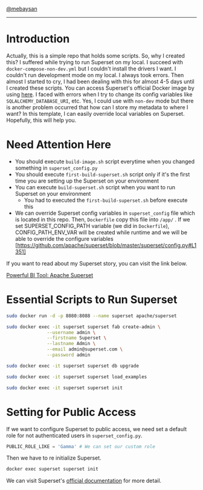 [@mebaysan](https://github.com/mebaysan/)

---

# Introduction

Actually, this is a simple repo that holds some scripts. So, why I created this? I suffered while trying to run Superset on my local. I succeed with `docker-compose-non-dev.yml` but I couldn't install the drivers I want. I couldn't run development mode on my local. I always took errors. Then almost I started to cry, I had been dealing with this for almost 4-5 days until I created these scripts. You can access Superset's official Docker image by using [here](https://hub.docker.com/r/apache/superset). I faced with errors when I try to change its config variables like `SQLALCHEMY_DATABASE_URI`, etc. Yes, I could use with `non-dev` mode but there is another problem occurred that how can I store my metadata to where I want? In this template, I can easily override local variables on Superset. Hopefully, this will help you.

# Need Attention Here

- You should execute `build-image.sh` script everytime when you changed something in `superset_config.py`
- You should execute `first-build-superset.sh` script only if it's the first time you are setting up the Superset on your environment
- You can execute `build-superset.sh` script when you want to run Superset on your environment
  - You had to executed the `first-build-superset.sh` before execute this
- We can override Superset config variables in `superset_config` file which is located in this repo. Then, `Dockerfile` copy this file into `/app/` . If we set SUPERSET_CONFIG_PATH variable (we did in `Dockerfile`), CONFIG_PATH_ENV_VAR will be created while runtime and we will be able to override the configure variables [https://github.com/apache/superset/blob/master/superset/config.py#L1351]

If you want to read about my Superset story, you can visit the link below.

[Powerful BI Tool: Apache Superset](https://medium.com/codex/powerful-bi-tool-apache-superset-ba8e17a8549b)

# Essential Scripts to Run Superset

```bash
sudo docker run -d -p 8080:8088 --name superset apache/superset
```

 
```bash
sudo docker exec -it superset superset fab create-admin \
               --username admin \
               --firstname Superset \
               --lastname Admin \
               --email admin@superset.com \
               --password admin
```

```bash
sudo docker exec -it superset superset db upgrade
```


```bash
sudo docker exec -it superset superset load_examples
```


```bash
sudo docker exec -it superset superset init
```

# Setting for Public Access

If we want to configure Superset to public access, we need set a default role for not authenticated users in `superset_config.py`.

```python
PUBLIC_ROLE_LIKE = 'Gamma' # We can set our custom role
```

Then we have to re initialize Superset.

```bash
docker exec superset superset init
```

We can visit Superset's [official documentation](https://superset.apache.org/docs/security/) for more detail.
